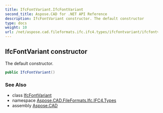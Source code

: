 ```yaml
---
title: IfcFontVariant.IfcFontVariant
second_title: Aspose.CAD for .NET API Reference
description: IfcFontVariant constructor. The default constructor
type: docs
weight: 10
url: /net/aspose.cad.fileformats.ifc.ifc4.types/ifcfontvariant/ifcfontvariant/
---
```

## IfcFontVariant constructor

The default constructor.

```csharp
public IfcFontVariant()
```

### See Also

* class [IfcFontVariant](../)
* namespace [Aspose.CAD.FileFormats.Ifc.IFC4.Types](../../ifcfontvariant/)
* assembly [Aspose.CAD](../../../)


